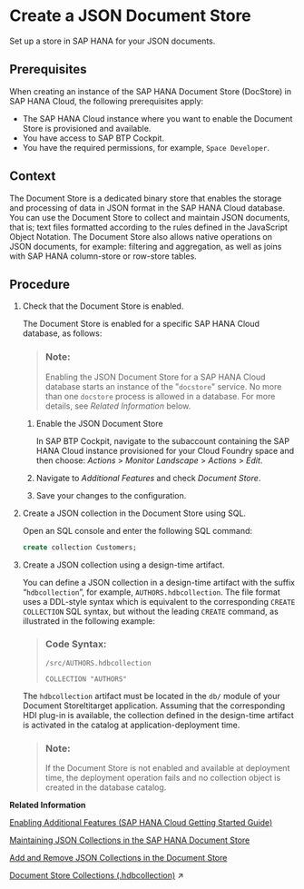 <!-- loio519fdcd4075549889261bbf1b2e1dc36 -->

# Create a JSON Document Store

Set up a store in SAP HANA for your JSON documents.



<a name="loio519fdcd4075549889261bbf1b2e1dc36__prereq_u5n_fbz_tnb"/>

## Prerequisites

When creating an instance of the SAP HANA Document Store \(DocStore\) in SAP HANA Cloud, the following prerequisites apply:

-   The SAP HANA Cloud instance where you want to enable the Document Store is provisioned and available.
-   You have access to SAP BTP Cockpit.
-   You have the required permissions, for example, `Space Developer`.



## Context

The Document Store is a dedicated binary store that enables the storage and processing of data in JSON format in the SAP HANA Cloud database. You can use the Document Store to collect and maintain JSON documents, that is; text files formatted according to the rules defined in the JavaScript Object Notation. The Document Store also allows native operations on JSON documents, for example: filtering and aggregation, as well as joins with SAP HANA column-store or row-store tables.



## Procedure

1.  Check that the Document Store is enabled.

    The Document Store is enabled for a specific SAP HANA Cloud database, as follows:

    > ### Note:  
    > Enabling the JSON Document Store for a SAP HANA Cloud database starts an instance of the "`docstore`" service. No more than one `docstore` process is allowed in a database. For more details, see *Related Information* below.

    1.  Enable the JSON Document Store

        In SAP BTP Cockpit, navigate to the subaccount containing the SAP HANA Cloud instance provisioned for your Cloud Foundry space and then choose: *Actions* \> *Monitor Landscape* \> *Actions* \> *Edit*.

    2.  Navigate to *Additional Features* and check *Document Store*.

    3.  Save your changes to the configuration.


2.  Create a JSON collection in the Document Store using SQL.

    Open an SQL console and enter the following SQL command:

    ```sql
    create collection Customers;
    ```

3.  Create a JSON collection using a design-time artifact.

    You can define a JSON collection in a design-time artifact with the suffix “`hdbcollection`”, for example, `AUTHORS.hdbcollection`. The file format uses a DDL-style syntax which is equivalent to the corresponding `CREATE COLLECTION` SQL syntax, but without the leading `CREATE` command, as illustrated in the following example:

    > ### Code Syntax:  
    > `/src/AUTHORS.hdbcollection`
    > 
    > ```
    > COLLECTION "AUTHORS"
    > ```

    The `hdbcollection` artifact must be located in the `db/` module of your Document Storeltitarget application. Assuming that the corresponding HDI plug-in is available, the collection defined in the design-time artifact is activated in the catalog at application-deployment time.

    > ### Note:  
    > If the Document Store is not enabled and available at deployment time, the deployment operation fails and no collection object is created in the database catalog.


**Related Information**  


[Enabling Additional Features \(SAP HANA Cloud Getting Started Guide\)](https://help.sap.com/viewer/DRAFT/9ae9104a46f74a6583ce5182e7fb20cb/dev/en-US/e379ccd3475643e4895b526296235241.html)

[Maintaining JSON Collections in the SAP HANA Document Store](maintaining-json-collections-in-the-sap-hana-document-store-a8f6f34.md "The SAP HANA Document Store (DocStore) is used to store collections which contain one or more JSON artifacts (documents).")

[Add and Remove JSON Collections in the Document Store](add-and-remove-json-collections-in-the-document-store-fc6a0ab.md "Maintain new and existing collections of JSON documents in the SAP HANA Document Store.")

[Document Store Collections (.hdbcollection)](https://help.sap.com/viewer/c2cc2e43458d4abda6788049c58143dc/2023_2_QRC/en-US/fe16b635277c4aea825c72973f159359.html "Transforms a design-time document-collection resource into a collection database object.") :arrow_upper_right:

